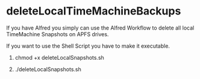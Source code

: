 # deleteLocalTimeMachineBackups

If you have Alfred you simply can use the Alfred Workflow to delete all local TimeMachine Snapshots on APFS drives.

If you want to use the Shell Script you have to make it executable.

1. chmod +x deleteLocalSnapshots.sh

2. ./deleteLocalSnapshots.sh
